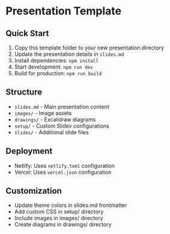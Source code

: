 # Presentation Template

## Quick Start

1. Copy this template folder to your new presentation directory
2. Update the presentation details in `slides.md`
3. Install dependencies: `npm install`
4. Start development: `npm run dev`
5. Build for production: `npm run build`

## Structure

- `slides.md` - Main presentation content
- `images/` - Image assets
- `drawings/` - Excalidraw diagrams
- `setup/` - Custom Slidev configurations
- `slides/` - Additional slide files

## Deployment

- Netlify: Uses `netlify.toml` configuration
- Vercel: Uses `vercel.json` configuration

## Customization

- Update theme colors in slides.md frontmatter
- Add custom CSS in setup/ directory
- Include images in images/ directory
- Create diagrams in drawings/ directory